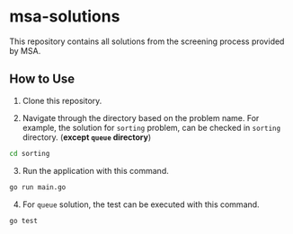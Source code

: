 # msa-solutions

This repository contains all solutions from the screening process provided by MSA.

## How to Use

1. Clone this repository.

2. Navigate through the directory based on the problem name. For example, the solution for `sorting` problem, can be checked in `sorting` directory. (**except `queue` directory**)

```sh
cd sorting
```

3. Run the application with this command.

```sh
go run main.go
```

4. For `queue` solution, the test can be executed with this command.

```sh
go test
```
